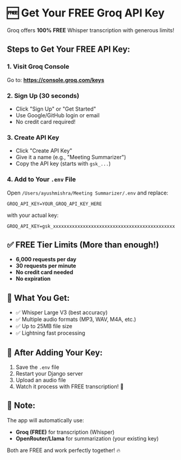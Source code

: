 # 🆓 Get Your FREE Groq API Key

Groq offers **100% FREE** Whisper transcription with generous limits!

## Steps to Get Your FREE API Key:

### 1. Visit Groq Console
Go to: **https://console.groq.com/keys**

### 2. Sign Up (30 seconds)
- Click "Sign Up" or "Get Started"
- Use Google/GitHub login or email
- No credit card required!

### 3. Create API Key
- Click "Create API Key"
- Give it a name (e.g., "Meeting Summarizer")
- Copy the API key (starts with `gsk_...`)

### 4. Add to Your `.env` File
Open `/Users/ayushmishra/Meeting Summarizer/.env` and replace:
```
GROQ_API_KEY=YOUR_GROQ_API_KEY_HERE
```

with your actual key:
```
GROQ_API_KEY=gsk_xxxxxxxxxxxxxxxxxxxxxxxxxxxxxxxxxxxxxxxxxxxxx
```

## ✅ FREE Tier Limits (More than enough!)
- **6,000 requests per day**
- **30 requests per minute**
- **No credit card needed**
- **No expiration**

## 🎯 What You Get:
- ✅ Whisper Large V3 (best accuracy)
- ✅ Multiple audio formats (MP3, WAV, M4A, etc.)
- ✅ Up to 25MB file size
- ✅ Lightning fast processing

## 🚀 After Adding Your Key:
1. Save the `.env` file
2. Restart your Django server
3. Upload an audio file
4. Watch it process with FREE transcription! 🎉

## 📝 Note:
The app will automatically use:
- **Groq (FREE)** for transcription (Whisper)
- **OpenRouter/Llama** for summarization (your existing key)

Both are FREE and work perfectly together! 🔥

